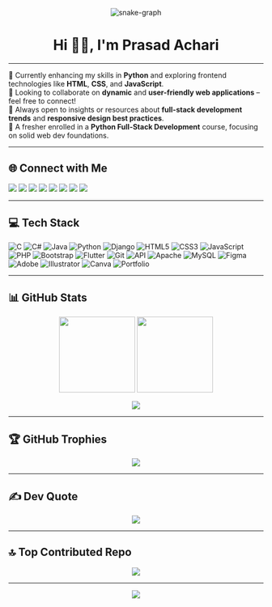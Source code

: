 <p align="center">
  <img src="https://github.com/user-attachments/assets/dcf4c296-1599-41cc-aa80-0d094978a50e" alt="snake-graph" />
</p>

<h1 align="center">Hi 👋🏻, I'm Prasad Achari</h1>

---

🔭 Currently enhancing my skills in **Python** and exploring frontend technologies like **HTML**, **CSS**, and **JavaScript**.  
👯 Looking to collaborate on **dynamic** and **user-friendly web applications** – feel free to connect!  
🤝 Always open to insights or resources about **full-stack development trends** and **responsive design best practices**.  
🌱 A fresher enrolled in a **Python Full-Stack Development** course, focusing on solid web dev foundations.

---

## 🌐 Connect with Me

<p align="left">
  <a href="https://www.facebook.com/prasad.achari.948/"><img src="https://img.shields.io/badge/Facebook-%231877F2.svg?logo=Facebook&logoColor=white" /></a>
  <a href="https://instagram.com/d_e_x_.t_e_r"><img src="https://img.shields.io/badge/Instagram-%23E4405F.svg?logo=Instagram&logoColor=white" /></a>
  <a href="https://www.linkedin.com/in/prasad-achari-29b064235/"><img src="https://img.shields.io/badge/LinkedIn-%230077B5.svg?logo=linkedin&logoColor=white" /></a>
  <a href="https://in.pinterest.com/prasadachari7777/"><img src="https://img.shields.io/badge/Pinterest-%23E60023.svg?logo=Pinterest&logoColor=white" /></a>
  <a href="https://www.quora.com/profile/Dexter-909"><img src="https://img.shields.io/badge/Quora-%23B92B27.svg?logo=Quora&logoColor=white" /></a>
  <a href="https://x.com/prasad_achari07"><img src="https://img.shields.io/badge/X-black.svg?logo=X&logoColor=white" /></a>
  <a href="https://youtube.com/@thelazyartist6686"><img src="https://img.shields.io/badge/YouTube-%23FF0000.svg?logo=YouTube&logoColor=white" /></a>
  <a href="https://codepen.io/prasad_achari07"><img src="https://img.shields.io/badge/Codepen-000000?style=for-the-badge&logo=codepen&logoColor=white" /></a>
</p>

---

## 💻 Tech Stack

![C](https://img.shields.io/badge/C-%2300599C.svg?style=for-the-badge&logo=c&logoColor=white)
![C#](https://img.shields.io/badge/C%23-%23239120.svg?style=for-the-badge&logo=csharp&logoColor=white)
![Java](https://img.shields.io/badge/Java-%23ED8B00.svg?style=for-the-badge&logo=openjdk&logoColor=white)
![Python](https://img.shields.io/badge/Python-3670A0?style=for-the-badge&logo=python&logoColor=ffdd54)
![Django](https://img.shields.io/badge/Django-%23092E20.svg?style=for-the-badge&logo=django&logoColor=white)
![HTML5](https://img.shields.io/badge/HTML5-%23E34F26.svg?style=for-the-badge&logo=html5&logoColor=white)
![CSS3](https://img.shields.io/badge/CSS3-%231572B6.svg?style=for-the-badge&logo=css3&logoColor=white)
![JavaScript](https://img.shields.io/badge/JavaScript-%23323330.svg?style=for-the-badge&logo=javascript&logoColor=%23F7DF1E)
![PHP](https://img.shields.io/badge/PHP-%23777BB4.svg?style=for-the-badge&logo=php&logoColor=white)
![Bootstrap](https://img.shields.io/badge/Bootstrap-%238511FA.svg?style=for-the-badge&logo=bootstrap&logoColor=white)
![Flutter](https://img.shields.io/badge/Flutter-%2302569B.svg?style=for-the-badge&logo=Flutter&logoColor=white)
![Git](https://img.shields.io/badge/Git-%23F05033.svg?style=for-the-badge&logo=git&logoColor=white)
![API](https://img.shields.io/badge/API-%23000000.svg?style=for-the-badge&logo=fastapi&logoColor=white)
![Apache](https://img.shields.io/badge/Apache-%23D42029.svg?style=for-the-badge&logo=apache&logoColor=white)
![MySQL](https://img.shields.io/badge/MySQL-%2300000f.svg?style=for-the-badge&logo=mysql&logoColor=white)
![Figma](https://img.shields.io/badge/Figma-%23F24E1E.svg?style=for-the-badge&logo=figma&logoColor=white)
![Adobe](https://img.shields.io/badge/Adobe-%23FF0000.svg?style=for-the-badge&logo=adobe&logoColor=white)
![Illustrator](https://img.shields.io/badge/Illustrator-%23FF9A00.svg?style=for-the-badge&logo=adobe%20illustrator&logoColor=white)
![Canva](https://img.shields.io/badge/Canva-%2300C4CC.svg?style=for-the-badge&logo=Canva&logoColor=white)
![Portfolio](https://img.shields.io/badge/Portfolio-%23000000.svg?style=for-the-badge&logo=firefox&logoColor=#FF7139)

---

## 📊 GitHub Stats

<p align="center">
  <img src="https://github-readme-stats.vercel.app/api?username=PRASAD776&theme=radical&hide_border=true" height="150"/>
  <img src="https://github-readme-streak-stats.herokuapp.com/?user=PRASAD776&theme=radical&hide_border=true" height="150"/>
</p>

<p align="center">
  <img src="https://github-readme-stats.vercel.app/api/top-langs/?username=PRASAD776&theme=radical&hide_border=true&layout=compact" />
</p>

---

## 🏆 GitHub Trophies

<p align="center">
  <img src="https://github-profile-trophy.vercel.app/?username=PRASAD776&theme=radical&no-frame=true&no-bg=true&margin-w=4"/>
</p>

---

## ✍️ Dev Quote

<p align="center">
  <img src="https://quotes-github-readme.vercel.app/api?type=horizontal&theme=radical"/>
</p>

---

## 🔝 Top Contributed Repo

<p align="center">
  <img src="https://github-contributor-stats.vercel.app/api?username=PRASAD776&limit=5&theme=radical&combine_all_yearly_contributions=true"/>
</p>

---

<p align="center">
  <a href="https://visitcount.itsvg.in">
    <img src="https://visitcount.itsvg.in/api?id=PRASAD776&icon=5&color=1" />
  </a>
</p>

<!-- Proudly created with GPRM ( https://gprm.itsvg.in ) -->

